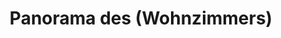 ---
layout: /panorama.ect
project: '/web/projects/private/between-the-mountains-and-the-city'
image: 'http://hub.acherno.com/svn/mezhdu-planinata-i-grada/Site/Panorami/Vladimir_Rez_Hol_Panorama_01.jpg'
title: 'Panorama des (Wohnzimmers)'
sitemap: false
---